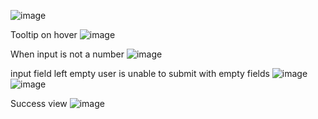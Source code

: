 

![image](https://github.com/jay6909/Fyle-Web-Development-Internship-Challenge/assets/96417285/49e6266a-662b-490c-8699-43a1e2b453a9)

Tooltip on hover
![image](https://github.com/jay6909/Fyle-Web-Development-Internship-Challenge/assets/96417285/347aa5d0-26d7-44b7-ba77-e288821881ec)

When input is not a number
![image](https://github.com/jay6909/Fyle-Web-Development-Internship-Challenge/assets/96417285/3b376da5-eb04-4bd7-9893-65e2799dad36)


input field left empty user is unable to submit with empty fields 
![image](https://github.com/jay6909/Fyle-Web-Development-Internship-Challenge/assets/96417285/b88aa05e-a047-45fa-928c-fc61a5178598)
![image](https://github.com/jay6909/Fyle-Web-Development-Internship-Challenge/assets/96417285/20c61ad3-ea1d-480c-9224-42441a65608e)

Success view
![image](https://github.com/jay6909/Fyle-Web-Development-Internship-Challenge/assets/96417285/46b987f1-16d8-4f3a-b0c5-6934ae58d095)
